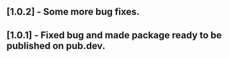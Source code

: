 ## [1.0.2] - Some more bug fixes.

## [1.0.1] - Fixed bug and made package ready to be published on pub.dev.
